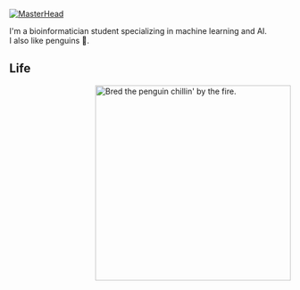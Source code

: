 [![MasterHead](https://github.com/JulienRaynal/JulienRaynal/assets/59729220/fe2d5590-d88e-4f4f-b540-1ab2f596746d)](https://github.com/JulienRaynal) <!-- https://polycount.com/discussion/210187/ue4-ghost-in-the-shell-majors-bedroom -->

I'm a bioinformatician student specializing in machine learning and AI.   
I also like penguins 🐧.

## Life 

<img align="right" alt="Bred the penguin chillin' by the fire." width="350" src="https://github.com/JulienRaynal/JulienRaynal/assets/59729220/8e24ef99-a162-4871-81f5-69c7c0023189" />




<!--
**JulienRaynal/JulienRaynal** is a ✨ _special_ ✨ repository because its `README.md` (this file) appears on your GitHub profile.

Here are some ideas to get you started:![banner]()


- 🔭 I’m currently working on ...
- 🌱 I’m currently learning ...
- 👯 I’m looking to collaborate on ...
- 🤔 I’m looking for help with ...
- 💬 Ask me about ...
- 📫 How to reach me: ...
- 😄 Pronouns: ...
- ⚡ Fun fact: ...


## Stats
:-----------------------------:|:-----------------------------:
![](./profile-3d-contrib/profile-green-animate.svg)
-->
